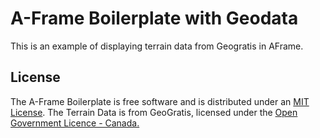 # A-Frame Boilerplate with Geodata

This is an example of displaying terrain data from Geogratis in AFrame.

## License
The A-Frame Boilerplate is free software and is distributed under an [MIT License](LICENSE).
The Terrain Data is from GeoGratis, licensed under the [Open Government Licence - Canada.](http://open.canada.ca/en/open-government-licence-canada)
